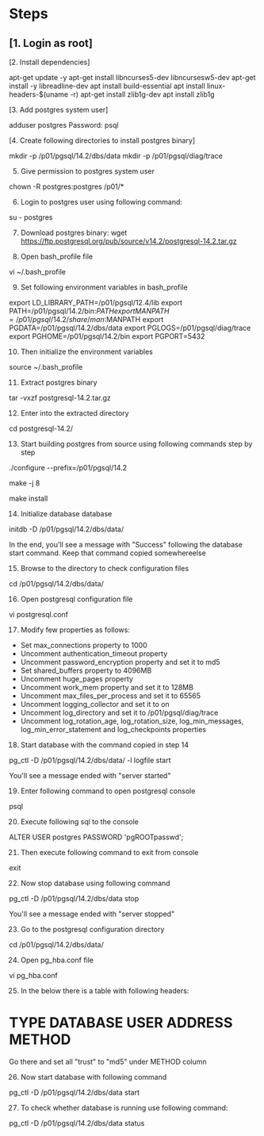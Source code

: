 Steps
=====
[1. Login as root]
------------------
[2. Install dependencies]

apt-get update -y
apt-get install libncurses5-dev libncursesw5-dev
apt-get install -y libreadline-dev
apt install build-essential
apt install linux-headers-$(uname -r)
apt-get install zlib1g-dev
apt install zlib1g

[3. Add postgres system user]

adduser postgres
Password: psql

[4. Create following directories to install postgres binary]

mkdir -p /p01/pgsql/14.2/dbs/data
mkdir -p /p01/pgsql/diag/trace

5. Give permission to postgres system user

chown -R postgres:postgres /p01/*

6. Login to postgres user using following command:

su - postgres

7. Download postgres binary: wget https://ftp.postgresql.org/pub/source/v14.2/postgresql-14.2.tar.gz

8. Open bash_profile file 

vi ~/.bash_profile

9. Set following environment variables in bash_profile

export LD_LIBRARY_PATH=/p01/pgsql/12.4/lib
export PATH=/p01/pgsql/14.2/bin:$PATH
export MANPATH=/p01/pgsql/14.2/share/man:$MANPATH
export PGDATA=/p01/pgsql/14.2/dbs/data
export PGLOGS=/p01/pgsql/diag/trace
export PGHOME=/p01/pgsql/14.2/bin
export PGPORT=5432

10. Then initialize the environment variables

source ~/.bash_profile

11. Extract postgres binary

tar -vxzf postgresql-14.2.tar.gz

12. Enter into the extracted directory 

cd postgresql-14.2/

13. Start building postgres from source using following commands step by step

./configure --prefix=/p01/pgsql/14.2

make -j 8

make install

14. Initialize database database 

initdb -D /p01/pgsql/14.2/dbs/data/

In the end, you'll see a message with "Success" following the database start command. Keep that command copied somewhereelse

15. Browse to the directory to check configuration files

cd /p01/pgsql/14.2/dbs/data/

16. Open postgresql configuration file

vi postgresql.conf

17. Modify few properties as follows: 
- Set max_connections property to 1000
- Uncomment authentication_timeout property
- Uncomment password_encryption property and set it to md5
- Set shared_buffers property to 4096MB
- Uncomment huge_pages property
- Uncomment work_mem property and set it to 128MB
- Uncomment max_files_per_process and set it to 65565
- Uncomment logging_collector and set it to on
- Uncomment log_directory and set it to /p01/pgsql/diag/trace
- Uncomment log_rotation_age, log_rotation_size, log_min_messages, log_min_error_statement and log_checkpoints properties

18. Start database with the command copied in step 14

pg_ctl -D /p01/pgsql/14.2/dbs/data/ -l logfile start

You'll see a message ended with "server started"

19. Enter following command to open postgresql console

psql

20. Execute following sql to the console

ALTER USER postgres PASSWORD 'pgROOTpasswd';

21. Then execute following command to exit from console

exit

22. Now stop database using following command

pg_ctl -D /p01/pgsql/14.2/dbs/data stop

You'll see a message ended with "server stopped"

23. Go to the postgresql configuration directory

cd /p01/pgsql/14.2/dbs/data/

24. Open pg_hba.conf file

vi pg_hba.conf

25. In the below there is a table with following headers:
# TYPE  DATABASE        USER            ADDRESS                 METHOD
Go there and set all "trust" to "md5" under METHOD column

26. Now start database with following command

pg_ctl -D /p01/pgsql/14.2/dbs/data start

27. To check whether database is running use following command:

pg_ctl -D /p01/pgsql/14.2/dbs/data status